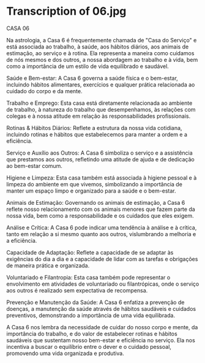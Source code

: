 # Transcription of 06.jpg

CASA 06

Na astrologia, a Casa 6 é frequentemente chamada de "Casa do Serviço" e está associada ao trabalho, à saúde, aos hábitos diários, aos animais de estimação, ao serviço e à rotina. Ela representa a maneira como cuidamos de nós mesmos e dos outros, a nossa abordagem ao trabalho e à vida, bem como a importância de um estilo de vida equilibrado e saudável.

Saúde e Bem-estar: A Casa 6 governa a saúde física e o bem-estar, incluindo hábitos alimentares, exercícios e qualquer prática relacionada ao cuidado do corpo e da mente.

Trabalho e Emprego: Esta casa está diretamente relacionada ao ambiente de trabalho, à natureza do trabalho que desempenhamos, às relações com colegas e à nossa atitude em relação às responsabilidades profissionais.

Rotinas & Hábitos Diários: Reflete a estrutura da nossa vida cotidiana, incluindo rotinas e hábitos que estabelecemos para manter a ordem e a eficiência.

Serviço e Auxílio aos Outros: A Casa 6 simboliza o serviço e a assistência que prestamos aos outros, refletindo uma atitude de ajuda e de dedicação ao bem-estar comum.

Higiene e Limpeza: Esta casa também está associada à higiene pessoal e à limpeza do ambiente em que vivemos, simbolizando a importância de manter um espaço limpo e organizado para a saúde e o bem-estar.

Animais de Estimação: Governando os animais de estimação, a Casa 6 reflete nosso relacionamento com os animais menores que fazem parte da nossa vida, bem como a responsabilidade e os cuidados que eles exigem.

Análise e Crítica: A Casa 6 pode indicar uma tendência à análise e à crítica, tanto em relação a si mesmo quanto aos outros, vislumbrando a melhoria e a eficiência.

Capacidade de Adaptação: Reflete a capacidade de se adaptar às exigências do dia a dia e a capacidade de lidar com as tarefas e obrigações de maneira prática e organizada.

Voluntariado e Filantropia: Esta casa também pode representar o envolvimento em atividades de voluntariado ou filantrópicas, onde o serviço aos outros é realizado sem expectativa de recompensa.

Prevenção e Manutenção da Saúde: A Casa 6 enfatiza a prevenção de doenças, a manutenção da saúde através de hábitos saudáveis e cuidados preventivos, demonstrando a importância de uma vida equilibrada.

A Casa 6 nos lembra da necessidade de cuidar do nosso corpo e mente, da importância do trabalho, e do valor de estabelecer rotinas e hábitos saudáveis que sustentam nosso bem-estar e eficiência no serviço. Ela nos incentiva a buscar o equilíbrio entre o dever e o cuidado pessoal, promovendo uma vida organizada e produtiva.